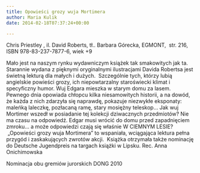 ```yaml
---
title: Opowieści grozy wuja Mortimera
author: Maria Kulik
date: 2014-02-18T07:37:24+00:00

---
```

Chris Priestley , il. David Roberts, tł.. Barbara Górecka, EGMONT,  str. 216, ISBN 978-83-237-7877-6, wiek +9

Mało jest na naszym rynku wydawniczym książek tak smakowitych jak ta. Starannie wydana z pięknymi oryginalnymi ilustracjami Davida Robertsa jest świetną lekturą dla małych i dużych.  Szczególnie tych, którzy lubią angielskie powieści grozy, ich niepowtarzalny staroświecki klimat i specyficzny humor. Wuj Edgara mieszka w starym domu za lasem. Pewnego dnia opowiada chłopcu kilka niesamowitych historii, a na dowód, że każda z nich zdarzyła się naprawdę, pokazuje niezwykłe eksponaty: maleńką laleczkę, pozłacaną ramę, stary mosiężny teleskop… Jak wuj Mortimer wszedł w posiadanie tej kolekcji dziwacznych przedmiotów? Nie ma czasu na odpowiedź. Edgar musi wrócić do domu przed zapadnięciem zmroku… a może odpowiedzi czają się właśnie W CIEMNYM LESIE?  „Opowieści grozy wuja Mortimera” to wspaniała, wciągająca lektura pełna przygód i zaskakujących zwrotów akcji.  Książka otrzymała także nominację do Deutsche Jugendpreis na targach książki w Lipsku. Rec. Anna Onichimowska

Nominacja obu gremiów jurorskich DONG 2010
